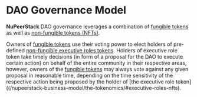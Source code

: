 # DAO Governance Model

**NuPeerStack** DAO governance leverages a combination of [fungible tokens](/nupeerstack-business-model/the-tokenomics/#fungible-tokens) as well as [non-fungible tokens (NFTs)](/nupeerstack-business-model/the-tokenomics/#non-fungible-tokens).

Owners of [fungible tokens](/nupeerstack-business-model/the-tokenomics/#fungible-tokens) use their voting power to elect holders of pre-defined [non-fungible executive roles tokens](/nupeerstack-business-model/the-tokenomics/#executive-roles-nfts). Holders of executive role token take timely decisions (in form of a proposal for the DAO to execute certain action) on behalf of the entire community in their respective areas, however, owners of the [fungible tokens](/nupeerstack-business-model/the-tokenomics/#fungible-tokens) may always vote against any given proposal in reasonable time, depending on the time sensitivity of the respective action being proposed by the holder of [the executive role token]((/nupeerstack-business-model/the-tokenomics/#executive-roles-nfts).
